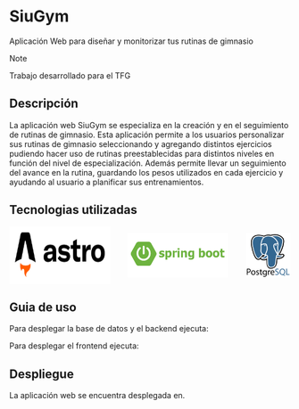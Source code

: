 # SiuGym
Aplicación Web para diseñar y monitorizar tus rutinas de gimnasio

> [!Note]
> Trabajo desarrollado para el TFG

## Descripción

La aplicación web SiuGym se especializa en la creación y en el seguimiento de rutinas de gimnasio. Esta aplicación permite a los usuarios personalizar sus rutinas de gimnasio seleccionando y agregando distintos ejercicios pudiendo hacer uso de rutinas preestablecidas para distintos niveles en función del nivel de especialización. Además permite llevar un seguimiento del avance en la rutina, guardando los pesos utilizados en cada ejercicio y ayudando al usuario a planificar sus entrenamientos.

## Tecnologias utilizadas

<div style="display: flex; justify-content: space-between; align-items: center; width: 100%;">
    <div style="background-color: white; padding: 10px;">
        <img src="fotos_readme/logo_astro.png" alt="Logo de AstroJS" width="180" height="80">
    </div>
    &nbsp;&nbsp;&nbsp;&nbsp;
    &nbsp;&nbsp;&nbsp;&nbsp;
    <img src="fotos_readme/logo_springboot.png" alt="Logo de SqLite" width="180" height="80">
    &nbsp;&nbsp;&nbsp;&nbsp;
    &nbsp;&nbsp;&nbsp;&nbsp;
    <img src="fotos_readme/logo_postgre.png" alt="Logo de CSS" width="90" height="80">
</div>

## Guia de uso

Para desplegar la base de datos y el backend ejecuta:

Para desplegar el frontend ejecuta:

## Despliegue

La aplicación web se encuentra desplegada en.